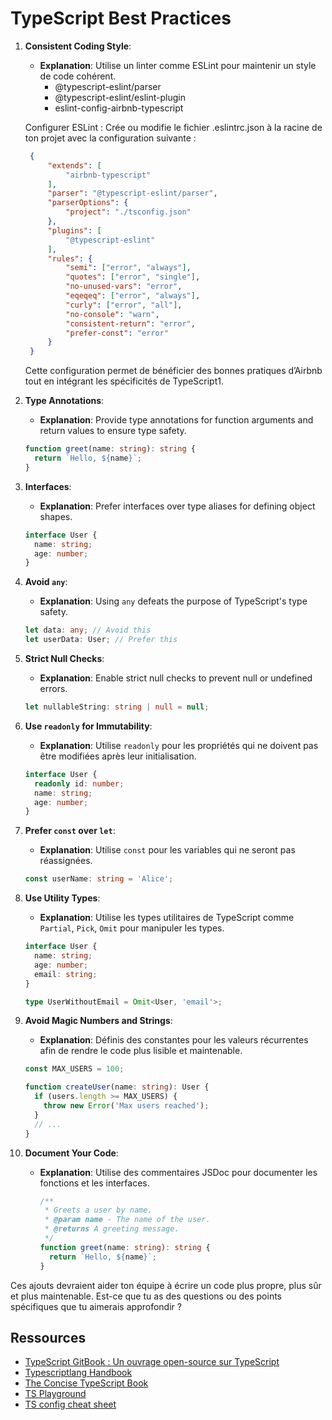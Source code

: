 # TypeScript Best Practices

1. **Consistent Coding Style**:
    - **Explanation**: Utilise un linter comme ESLint pour maintenir un style de code cohérent. 
      - @typescript-eslint/parser
      - @typescript-eslint/eslint-plugin
      - eslint-config-airbnb-typescript

    Configurer ESLint : Crée ou modifie le fichier .eslintrc.json à la racine de ton projet avec la configuration suivante :

   ```json
    {
        "extends": [
            "airbnb-typescript"
        ],
        "parser": "@typescript-eslint/parser",
        "parserOptions": {
            "project": "./tsconfig.json"
        },
        "plugins": [
            "@typescript-eslint"
        ],
        "rules": {
            "semi": ["error", "always"],
            "quotes": ["error", "single"],
            "no-unused-vars": "error",
            "eqeqeq": ["error", "always"],
            "curly": ["error", "all"],
            "no-console": "warn",
            "consistent-return": "error",
            "prefer-const": "error"
        }
    }
    ```

    Cette configuration permet de bénéficier des bonnes pratiques d’Airbnb tout en intégrant les spécificités de TypeScript1.


2. **Type Annotations**:
    - **Explanation**: Provide type annotations for function arguments and return values to ensure type safety.
   ```typescript
   function greet(name: string): string {
     return `Hello, ${name}`;
   }
   ```

3. **Interfaces**:
    - **Explanation**: Prefer interfaces over type aliases for defining object shapes.
   ```typescript
   interface User {
     name: string;
     age: number;
   }
   ```

4. **Avoid `any`**:
    - **Explanation**: Using `any` defeats the purpose of TypeScript's type safety.
   ```typescript
   let data: any; // Avoid this
   let userData: User; // Prefer this
   ```

5. **Strict Null Checks**:
    - **Explanation**: Enable strict null checks to prevent null or undefined errors.
   ```typescript
   let nullableString: string | null = null;
   ```


6. **Use `readonly` for Immutability**:
   - **Explanation**: Utilise `readonly` pour les propriétés qui ne doivent pas être modifiées après leur initialisation.
    ```typescript
    interface User {
      readonly id: number;
      name: string;
      age: number;
    }
    ```

7. **Prefer `const` over `let`**:
   - **Explanation**: Utilise `const` pour les variables qui ne seront pas réassignées.
    ```typescript
    const userName: string = 'Alice';
    ```

8. **Use Utility Types**:
   - **Explanation**: Utilise les types utilitaires de TypeScript comme `Partial`, `Pick`, `Omit` pour manipuler les types.
    ```typescript
    interface User {
      name: string;
      age: number;
      email: string;
    }

    type UserWithoutEmail = Omit<User, 'email'>;
    ```

9. **Avoid Magic Numbers and Strings**:
   - **Explanation**: Définis des constantes pour les valeurs récurrentes afin de rendre le code plus lisible et maintenable.
    ```typescript
    const MAX_USERS = 100;

    function createUser(name: string): User {
      if (users.length >= MAX_USERS) {
        throw new Error('Max users reached');
      }
      // ...
    }
    ```

10. **Document Your Code**:
      - **Explanation**: Utilise des commentaires JSDoc pour documenter les fonctions et les interfaces.
        ```typescript
        /**
         * Greets a user by name.
         * @param name - The name of the user.
         * @returns A greeting message.
         */
        function greet(name: string): string {
          return `Hello, ${name}`;
        }
        ```

Ces ajouts devraient aider ton équipe à écrire un code plus propre, plus sûr et plus maintenable. Est-ce que tu as des questions ou des points spécifiques que tu aimerais approfondir ?


## Ressources

- [TypeScript GitBook : Un ouvrage open-source sur TypeScript](https://basarat.gitbook.io/typescript/)
- [Typescriptlang Handbook](https://www.typescriptlang.org/docs/handbook/intro.html)
- [The Concise TypeScript Book](https://typescript-book.vercel.app/books/the-concise-typescript-book/)
- [TS Playground](https://www.typescriptlang.org/play)
- [TS config cheat sheet](https://www.totaltypescript.com/tsconfig-cheat-sheet)
